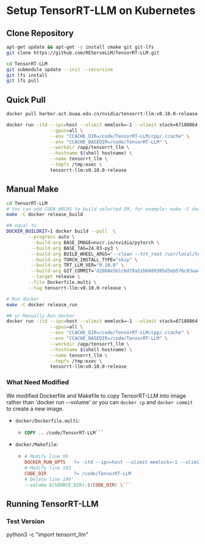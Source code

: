 # Setup TensorRT-LLM on Kubernetes

## Clone Repository
```bash
apt-get update && apt-get -y install cmake git git-lfs
git clone https://github.com/REServeLLM/TensorRT-LLM.git

cd TensorRT-LLM
git submodule update --init --recursive
git lfs install
git lfs pull
```

## Quick Pull
```bash
docker pull harbor.act.buaa.edu.cn/nvidia/tensorrt-llm:v0.10.0-release

docker run -itd --ipc=host --ulimit memlock=-1 --ulimit stack=67108864  \
                --gpus=all \
                --env "CCACHE_DIR=/code/TensorRT-LLM/cpp/.ccache" \
                --env "CCACHE_BASEDIR=/code/TensorRT-LLM" \
                --workdir /app/tensorrt_llm \
                --hostname $(shell hostname) \
                --name tensorrt_llm \
                --tmpfs /tmp:exec \
                tensorrt-llm:v0.10.0-release
```

## Manual Make
```bash
cd TensorRT-LLM
# You can add CUDA_ARCHS to build selected SM, for example: make -C docker release_build CUDA_ARCHS="80-real;86-real"
make -C docker release_build

## equal to
DOCKER_BUILDKIT=1 docker build --pull  \
        --progress auto \
         --build-arg BASE_IMAGE=nvcr.io/nvidia/pytorch \
         --build-arg BASE_TAG=24.03-py3 \
         --build-arg BUILD_WHEEL_ARGS="--clean --trt_root /usr/local/tensorrt --python_bindings --benchmarks" \
         --build-arg TORCH_INSTALL_TYPE="skip" \
         --build-arg TRT_LLM_VER="0.10.0" \
         --build-arg GIT_COMMIT="d2868e5b1cbd79a51b6889305d5eb576c03aa4fc" \
         --target release \
        --file Dockerfile.multi \
        --tag tensorrt-llm:v0.10.0-release \

# Run docker
make -C docker release_run

## or Manually Run docker
docker run -itd --ipc=host --ulimit memlock=-1 --ulimit stack=67108864  \
                --gpus=all \
                --env "CCACHE_DIR=/code/TensorRT-LLM/cpp/.ccache" \
                --env "CCACHE_BASEDIR=/code/TensorRT-LLM" \
                --workdir /app/tensorrt_llm \
                --hostname $(shell hostname) \
                --name tensorrt_llm \
                --tmpfs /tmp:exec \
                tensorrt-llm:v0.10.0-release
```

### What Need Modified
We modified Dockerfile and Makefile to copy TensorRT-LLM into image rather than 'docker run --volume' or you can `docker cp` and `docker commit` to create a new image.
- `docker/Dockerfile.multi`:
    - ```Dockerfile
      COPY .. /code/TensorRT-LLM```

- `docker/Makefile`:
    - ```Makefile
      # Modify line 99
      DOCKER_RUN_OPTS   ?= -itd --ipc=host --ulimit memlock=-1 --ulimit stack=67108864
      # Modify line 103
      CODE_DIR          ?= /code/TensorRT-LLM
      # Delete line 199'
      --volume $(SOURCE_DIR):$(CODE_DIR) \```
      
## Running TensorRT-LLM

### Test Version
python3 -c "import tensorrt_llm"
